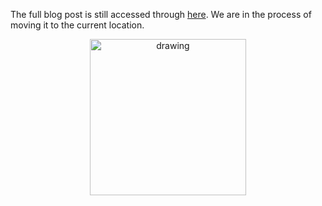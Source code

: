The full blog post is still accessed through [here](https://www.1onepsilon.com/single-post/2018/09/29/October-Editors-Picks). We are in the process of moving it to the current location.

<center>
 <img class = "blog-inline-image" src="https://es-app.com/assets/QQQQ.jpg" alt="drawing" width="250px"/>
</center> 